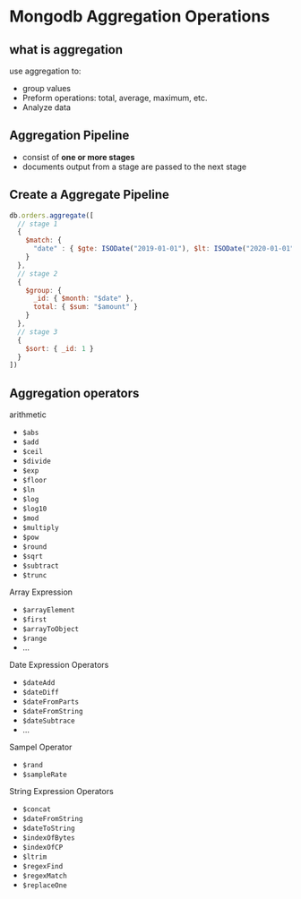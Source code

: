 # Mongodb Aggregation Operations

## what is aggregation

use aggregation to:

- group values
- Preform operations: total, average, maximum, etc.
- Analyze data

## Aggregation Pipeline

- consist of **one or more stages**
- documents output from a stage are passed to the next stage

## Create a Aggregate Pipeline

```js
db.orders.aggregate([
  // stage 1
  {
    $match: {
      "date" : { $gte: ISODate("2019-01-01"), $lt: ISODate("2020-01-01")}
    }
  },
  // stage 2
  {
    $group: {
      _id: { $month: "$date" },
      total: { $sum: "$amount" }
    }
  },
  // stage 3
  {
    $sort: { _id: 1 }
  }
])
```

## Aggregation operators

arithmetic

- `$abs`
- `$add`
- `$ceil`
- `$divide`
- `$exp`
- `$floor`
- `$ln`
- `$log`
- `$log10`
- `$mod`
- `$multiply`
- `$pow`
- `$round`
- `$sqrt`
- `$subtract`
- `$trunc`

Array Expression

- `$arrayElement`
- `$first`
- `$arrayToObject`
- `$range`
- ...

Date Expression Operators

- `$dateAdd`
- `$dateDiff`
- `$dateFromParts`
- `$dateFromString`
- `$dateSubtrace`
- ...

Sampel Operator

- `$rand`
- `$sampleRate`

String Expression Operators

- `$concat`
- `$dateFromString`
- `$dateToString`
- `$indexOfBytes`
- `$indexOfCP`
- `$ltrim`
- `$regexFind`
- `$regexMatch`
- `$replaceOne`

